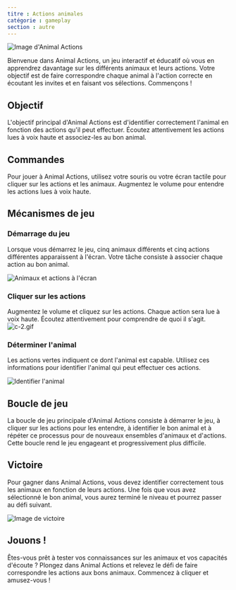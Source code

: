 ```yaml
---
titre : Actions animales
catégorie : gameplay
section : autre
---
```

![Image d'Animal Actions](https://help.Studycat.com/hc/article_attachments/34882188453017)

Bienvenue dans Animal Actions, un jeu interactif et éducatif où vous en apprendrez davantage sur les différents animaux et leurs actions. Votre objectif est de faire correspondre chaque animal à l'action correcte en écoutant les invites et en faisant vos sélections. Commençons !

## Objectif

L'objectif principal d'Animal Actions est d'identifier correctement l'animal en fonction des actions qu'il peut effectuer. Écoutez attentivement les actions lues à voix haute et associez-les au bon animal.

## Commandes

Pour jouer à Animal Actions, utilisez votre souris ou votre écran tactile pour cliquer sur les actions et les animaux. Augmentez le volume pour entendre les actions lues à voix haute.

## Mécanismes de jeu

### Démarrage du jeu

Lorsque vous démarrez le jeu, cinq animaux différents et cinq actions différentes apparaissent à l'écran. Votre tâche consiste à associer chaque action au bon animal.

![Animaux et actions à l'écran](https://help.Studycat.com/hc/article_attachments/34882188453017)

### Cliquer sur les actions

Augmentez le volume et cliquez sur les actions. Chaque action sera lue à voix haute. Écoutez attentivement pour comprendre de quoi il s'agit.![c-2.gif](https://help.Studycat.com/hc/article_attachments/35127586834841)

### Déterminer l'animal

Les actions vertes indiquent ce dont l'animal est capable. Utilisez ces informations pour identifier l'animal qui peut effectuer ces actions.

![Identifier l'animal](https://help.Studycat.com/hc/article_attachments/34882188459545)

## Boucle de jeu

La boucle de jeu principale d'Animal Actions consiste à démarrer le jeu, à cliquer sur les actions pour les entendre, à identifier le bon animal et à répéter ce processus pour de nouveaux ensembles d'animaux et d'actions. Cette boucle rend le jeu engageant et progressivement plus difficile.

## Victoire

Pour gagner dans Animal Actions, vous devez identifier correctement tous les animaux en fonction de leurs actions. Une fois que vous avez sélectionné le bon animal, vous aurez terminé le niveau et pourrez passer au défi suivant.

![Image de victoire](https://help.Studycat.com/hc/article_attachments/34882155516441)

## Jouons !

Êtes-vous prêt à tester vos connaissances sur les animaux et vos capacités d'écoute ? Plongez dans Animal Actions et relevez le défi de faire correspondre les actions aux bons animaux. Commencez à cliquer et amusez-vous !